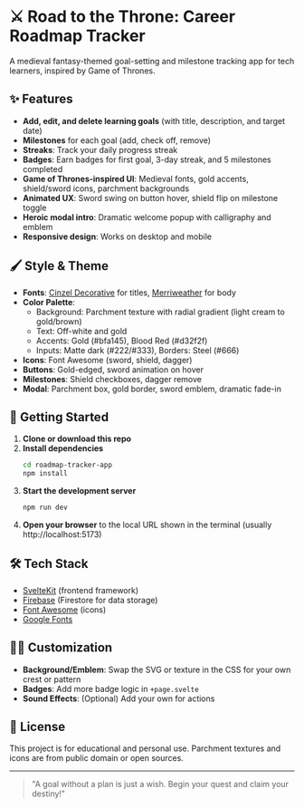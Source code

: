 # ⚔️ Road to the Throne: Career Roadmap Tracker

A medieval fantasy-themed goal-setting and milestone tracking app for tech learners, inspired by Game of Thrones.

## ✨ Features

- **Add, edit, and delete learning goals** (with title, description, and target date)
- **Milestones** for each goal (add, check off, remove)
- **Streaks**: Track your daily progress streak
- **Badges**: Earn badges for first goal, 3-day streak, and 5 milestones completed
- **Game of Thrones-inspired UI**: Medieval fonts, gold accents, shield/sword icons, parchment backgrounds
- **Animated UX**: Sword swing on button hover, shield flip on milestone toggle
- **Heroic modal intro**: Dramatic welcome popup with calligraphy and emblem
- **Responsive design**: Works on desktop and mobile

## 🖌️ Style & Theme

- **Fonts**: [Cinzel Decorative](https://fonts.google.com/specimen/Cinzel+Decorative) for titles, [Merriweather](https://fonts.google.com/specimen/Merriweather) for body
- **Color Palette**:
  - Background: Parchment texture with radial gradient (light cream to gold/brown)
  - Text: Off-white and gold
  - Accents: Gold (#bfa145), Blood Red (#d32f2f)
  - Inputs: Matte dark (#222/#333), Borders: Steel (#666)
- **Icons**: Font Awesome (sword, shield, dagger)
- **Buttons**: Gold-edged, sword animation on hover
- **Milestones**: Shield checkboxes, dagger remove
- **Modal**: Parchment box, gold border, sword emblem, dramatic fade-in

## 🚀 Getting Started

1. **Clone or download this repo**
2. **Install dependencies**
   ```sh
   cd roadmap-tracker-app
   npm install
   ```
3. **Start the development server**
   ```sh
   npm run dev
   ```
4. **Open your browser** to the local URL shown in the terminal (usually http://localhost:5173)

## 🛠️ Tech Stack

- [SvelteKit](https://kit.svelte.dev/) (frontend framework)
- [Firebase](https://firebase.google.com/) (Firestore for data storage)
- [Font Awesome](https://fontawesome.com/) (icons)
- [Google Fonts](https://fonts.google.com/)

## 🧙‍♂️ Customization

- **Background/Emblem**: Swap the SVG or texture in the CSS for your own crest or pattern
- **Badges**: Add more badge logic in `+page.svelte`
- **Sound Effects**: (Optional) Add your own for actions

## 📜 License

This project is for educational and personal use. Parchment textures and icons are from public domain or open sources.

---

> "A goal without a plan is just a wish. Begin your quest and claim your destiny!"
